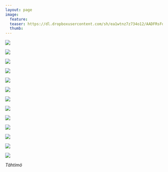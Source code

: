 ```yaml
---
layout: page
image:
  feature:
  teaser: https://dl.dropboxusercontent.com/sh/ea1wtnz7z734o12/AADFRsFd6Nnh7XQcitBekwpVa/luontokuvat/kes%C3%A4/9/DS44873-245px.jpg
  thumb:
---
```


[![](https://dl.dropboxusercontent.com/sh/ea1wtnz7z734o12/AABXq0Dm8Xiqkryxm4KmzbUla/luontokuvat/kes%C3%A4/9/DS44789-800px.jpg)](https://dl.dropboxusercontent.com/sh/ea1wtnz7z734o12/AAAub-PtnmLBCGTM9xRBuJqua/luontokuvat/kes%C3%A4/9/DS44789.jpg)

[![](https://dl.dropboxusercontent.com/sh/ea1wtnz7z734o12/AACa5XdCkyv9dEBBDAmEpme9a/luontokuvat/kes%C3%A4/9/DS44799-800px.jpg)](https://dl.dropboxusercontent.com/sh/ea1wtnz7z734o12/AAAS2-otNr4zp9Hf-wfFATK3a/luontokuvat/kes%C3%A4/9/DS44799.jpg)

[![](https://dl.dropboxusercontent.com/sh/ea1wtnz7z734o12/AACGnFecPOOprpBia46wqxi4a/luontokuvat/kes%C3%A4/9/DS44803-800px.jpg)](https://dl.dropboxusercontent.com/sh/ea1wtnz7z734o12/AAAtdLmP-lE_IZuHxybzs2X2a/luontokuvat/kes%C3%A4/9/DS44803.jpg)

[![](https://dl.dropboxusercontent.com/sh/ea1wtnz7z734o12/AAA5rfCFTkjPQv4Fu2Oondpta/luontokuvat/kes%C3%A4/9/DS44817-800px.jpg)](https://dl.dropboxusercontent.com/sh/ea1wtnz7z734o12/AADH5uWnobOSyhy7_ev-aye1a/luontokuvat/kes%C3%A4/9/DS44817.jpg)

[![](https://dl.dropboxusercontent.com/sh/ea1wtnz7z734o12/AACquJ7ZBlisWyQJWwu9zYexa/luontokuvat/kes%C3%A4/9/DS44824-800px.jpg)](https://dl.dropboxusercontent.com/sh/ea1wtnz7z734o12/AABnvRIWpGa9MlqtIZ3s7t4Aa/luontokuvat/kes%C3%A4/9/DS44824.jpg)

[![](https://dl.dropboxusercontent.com/sh/ea1wtnz7z734o12/AACWq2x8PfAJpNygFzieIaLda/luontokuvat/kes%C3%A4/9/DS44873-800px.jpg)](https://dl.dropboxusercontent.com/sh/ea1wtnz7z734o12/AAAcmi3fKqi3kfXoPXEF4_N6a/luontokuvat/kes%C3%A4/9/DS44873.jpg)

[![](https://dl.dropboxusercontent.com/sh/ea1wtnz7z734o12/AAApEcR3xMKxPolkvM-TXnFua/luontokuvat/kes%C3%A4/9/DS44887-800px.jpg)](https://dl.dropboxusercontent.com/sh/ea1wtnz7z734o12/AADS3NNI4G7v_CLNNvy5VxPua/luontokuvat/kes%C3%A4/9/DS44887.jpg)

[![](https://dl.dropboxusercontent.com/sh/ea1wtnz7z734o12/AAA-1MjRrLDva0VFlfpc2dxZa/luontokuvat/kes%C3%A4/9/DS44890-800px.jpg)](https://dl.dropboxusercontent.com/sh/ea1wtnz7z734o12/AABde7cVHJQrFNa_Ck25oAWda/luontokuvat/kes%C3%A4/9/DS44890.jpg)

[![](https://dl.dropboxusercontent.com/sh/ea1wtnz7z734o12/AADNyApj456JO2qg2Fp2F1Npa/luontokuvat/kes%C3%A4/9/DS44911-800px.jpg)](https://dl.dropboxusercontent.com/sh/ea1wtnz7z734o12/AADdVXkhpoXmXYAUx3baYFIVa/luontokuvat/kes%C3%A4/9/DS44911.jpg)

[![](https://dl.dropboxusercontent.com/sh/ea1wtnz7z734o12/AAB0CAGWUIW4T8fueGOZmeKPa/luontokuvat/kes%C3%A4/9/DS44916-800px.jpg)](https://dl.dropboxusercontent.com/sh/ea1wtnz7z734o12/AADQqd4vanpbIOwNf2ib-vjYa/luontokuvat/kes%C3%A4/9/DS44916.jpg)

[![](https://dl.dropboxusercontent.com/sh/ea1wtnz7z734o12/AAD3d7QXK8Bo3XLi7kzKYEhva/luontokuvat/kes%C3%A4/9/DS44853-800px.jpg)](https://dl.dropboxusercontent.com/sh/ea1wtnz7z734o12/AACJCbpji9Vht7tuvBIDz7REa/luontokuvat/kes%C3%A4/9/DS44853.jpg)

[![](https://dl.dropboxusercontent.com/sh/ea1wtnz7z734o12/AACzycT8PQz3BzC3nz_cHhKWa/luontokuvat/kes%C3%A4/9/DS44877-800px.jpg)](https://dl.dropboxusercontent.com/sh/ea1wtnz7z734o12/AABpTcVPtH4hVolfQKJKnBo3a/luontokuvat/kes%C3%A4/9/DS44877.jpg)

[![](https://dl.dropboxusercontent.com/sh/ea1wtnz7z734o12/AACFkqG5-dvYP91TEWl6_fbUa/luontokuvat/kes%C3%A4/9/DS44875-800px.jpg)](https://dl.dropboxusercontent.com/sh/ea1wtnz7z734o12/AAA-Av4PUyVPJB02Xc8V213Ma/luontokuvat/kes%C3%A4/9/DS44875.jpg)

*Tähtimö*
